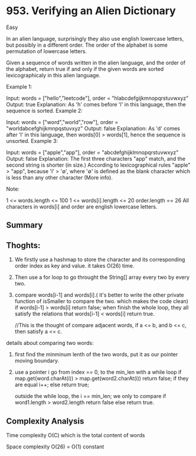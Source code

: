 # 953. Verifying an Alien Dictionary

Easy


In an alien language, surprisingly they also use english lowercase letters, but possibly in a different order. The order of the alphabet is some permutation of lowercase letters.

Given a sequence of words written in the alien language, and the order of the alphabet, return true if and only if the given words are sorted lexicographicaly in this alien language.

 

Example 1:

Input: words = ["hello","leetcode"], order = "hlabcdefgijkmnopqrstuvwxyz"
Output: true
Explanation: As 'h' comes before 'l' in this language, then the sequence is sorted.
Example 2:

Input: words = ["word","world","row"], order = "worldabcefghijkmnpqstuvxyz"
Output: false
Explanation: As 'd' comes after 'l' in this language, then words[0] > words[1], hence the sequence is unsorted.
Example 3:

Input: words = ["apple","app"], order = "abcdefghijklmnopqrstuvwxyz"
Output: false
Explanation: The first three characters "app" match, and the second string is shorter (in size.) According to lexicographical rules "apple" > "app", because 'l' > '∅', where '∅' is defined as the blank character which is less than any other character (More info).
 

Note:

1 <= words.length <= 100
1 <= words[i].length <= 20
order.length == 26
All characters in words[i] and order are english lowercase letters.


## Summary

## Thoghts:

1. We firstly use a hashmap to store the character and its corresponding order index as key and value. it takes O(26) time.

2. Then use a for loop to go throught the String[] array every two by every two. 

3. compare words[i-1] and words[i].( it's better to write the other private function of isSmaller to compare the two. which makes the code clean)
    if words[i-1] > words[i] return false;
   when finish the whole loop, they all satisfy the relations that words[i-1] < words[i] return true.
   
   //This is the thought of compare adjacent words, if a <= b, and b <= c, then satisfy a <= c.
 
details about comparing two words:

 1. first find the minminum lenth of the two words, put it as our pointer moving boundary.
 
 2. use a pointer i go from index == 0, to the min_len with a while loop
     if map.get(word.charAt(i)) > map.get(word2.charAt(i)) return false;
     if they are equal  i++;
     else return true;
     
     outside the while loop, the i == min_len;
     we only to compare if word1.length > word2.length return false
     else return true.
     
     
## Complexity Analysis

Time complexity O(C) which is the total content of words

Space complexity O(26) = O(1) constant
 
   
    
